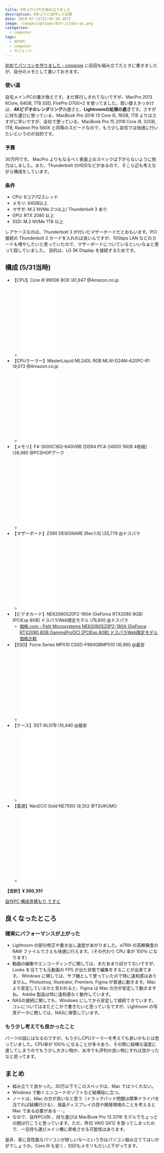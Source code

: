 ```yaml
---
title: 6年ぶりにPCを組み立てました
description: 6年ぶりに自作した記録
date: 2019-07-11T13:05:50.287Z
image: /images/uploads/6th-jisaku-pc.png
categories:
  - computer
tags:
  - 自作PC
  - computer
  - ガジェット
---
```

[初めてパソコンを作りました \- colopixie](https://colopixie.com/computer/%e5%88%9d%e3%82%81%e3%81%a6%e3%83%91%e3%82%bd%e3%82%b3%e3%83%b3%e3%82%92%e4%bd%9c%e3%82%8a%e3%81%be%e3%81%97%e3%81%9f/) に前回も組み立てたときに書きましたが、自分のメモとして書いておきます。

### 使い道
自宅メインPCの置き換えです。まだ移行しきれてないですが、MacPro 2013 6Core, 64GB, 1TB SSD, FirePro D700*2 を使ってました。買い替えきっかけは、**4Kビデオのレンダリング**の遅さと、**Lightroomの処理の遅さ**です。さすがに持ち運びに使っている、MacBook Pro 2018 13 Core i5, 16GB, 1TB よりはさすがに早いですが、会社で使っている、MacBook Pro 15 2018 Core i9, 32GB, 1TB, Radeon Pro 560X と同等のスピードなので、もう少し自宅では快適に行いたいというのが目的です。

### 予算
30万円です。
MacPro よりもなるべく表面上のスペックは下がらないように努力はしました。また、Thunderbolt のHDDなどがあるので、そこら辺も考えながら構成をしています。

### 条件
- CPU: 6コア/12スレッド
- メモリ: 64GB以上
- マザボ: M.2 NVMe 2つ以上/ Thunderbolt 3 あり
- GPU: RTX 2080 以上
- SSD: M.2 NVMe 1TB 以上

レアケースなのは、Thunderbolt 3 が付いたマザーボードだとおもいます。PCI 接続の Thunderbolt 3 カードを入れれば良いんですが、10Gbps LAN などのカードも増やしたいと思っていたので、マザーボードについているといいなぁと思って探していました。
目的は、LG 5K Display を接続するためです。

## 構成 (5/31当時)
- 【CPU】Core i9 9900K BOX \61,947 @Amazon.co.jp
  - <iframe style="width:120px;height:240px;" marginwidth="0" marginheight="0" scrolling="no" frameborder="0" src="//rcm-fe.amazon-adsystem.com/e/cm?lt1=_blank&bc1=000000&IS2=1&bg1=FFFFFF&fc1=000000&lc1=0000FF&t=maybexxx-22&language=ja_JP&o=9&p=8&l=as4&m=amazon&f=ifr&ref=as_ss_li_til&asins=B005404P9I&linkId=5e8c16ecf7ffe53ef4fccc990c1ef371"></iframe>
- 【CPUクーラー】MasterLiquid ML240L RGB MLW-D24M-A20PC-R1 \9,073 @Amazon.co.jp
  - <iframe style="width:120px;height:240px;" marginwidth="0" marginheight="0" scrolling="no" frameborder="0" src="//rcm-fe.amazon-adsystem.com/e/cm?lt1=_blank&bc1=000000&IS2=1&bg1=FFFFFF&fc1=000000&lc1=0000FF&t=maybexxx-22&language=ja_JP&o=9&p=8&l=as4&m=amazon&f=ifr&ref=as_ss_li_til&asins=B075YPG52N&linkId=17756ba0b43bef5e6d0d85b13fb0a38c"></iframe>
- 【メモリ】F4-3000C16Q-64GVRB [DDR4 PC4-24000 16GB 4枚組] \38,980 @PCSHOPアーク
  - <iframe style="width:120px;height:240px;" marginwidth="0" marginheight="0" scrolling="no" frameborder="0" src="//rcm-fe.amazon-adsystem.com/e/cm?lt1=_blank&bc1=000000&IS2=1&bg1=FFFFFF&fc1=000000&lc1=0000FF&t=maybexxx-22&language=ja_JP&o=9&p=8&l=as4&m=amazon&f=ifr&ref=as_ss_li_til&asins=B07791TXY6&linkId=4d9c02151b4178d6df3904c679f19cb0"></iframe>
- 【マザーボード】Z390 DESIGNARE [Rev.1.0] \33,779 @ドスパラ
  - <iframe style="width:120px;height:240px;" marginwidth="0" marginheight="0" scrolling="no" frameborder="0" src="//rcm-fe.amazon-adsystem.com/e/cm?lt1=_blank&bc1=000000&IS2=1&bg1=FFFFFF&fc1=000000&lc1=0000FF&t=maybexxx-22&language=ja_JP&o=9&p=8&l=as4&m=amazon&f=ifr&ref=as_ss_li_til&asins=B07K8RJZRG&linkId=c3a3f341ad15aeee7f8be1a1c81c5443"></iframe>
- 【ビデオカード】NE62080S20P2-180A (GeForce RTX2080 8GB) [PCIExp 8GB] ドスパラWeb限定モデル \79,800 @ドスパラ
  - [価格\.com \- Palit Microsystems NE62080S20P2\-180A \(GeForce RTX2080 8GB GamingProOC\) \[PCIExp 8GB\] ドスパラWeb限定モデル 価格比較](https://kakaku.com/item/K0001088741/)
- 【SSD】Force Series MP510 CSSD-F960GBMP510 \16,980 @最安
  - <iframe style="width:120px;height:240px;" marginwidth="0" marginheight="0" scrolling="no" frameborder="0" src="//rcm-fe.amazon-adsystem.com/e/cm?lt1=_blank&bc1=000000&IS2=1&bg1=FFFFFF&fc1=000000&lc1=0000FF&t=maybexxx-22&language=ja_JP&o=9&p=8&l=as4&m=amazon&f=ifr&ref=as_ss_li_til&asins=B07HR78FQ5&linkId=c68423fe3e98e42248cc8cc4f7634bf8"></iframe>
- 【ケース】SST-KL07B \10,440 @最安
  - <iframe style="width:120px;height:240px;" marginwidth="0" marginheight="0" scrolling="no" frameborder="0" src="//rcm-fe.amazon-adsystem.com/e/cm?lt1=_blank&bc1=000000&IS2=1&bg1=FFFFFF&fc1=000000&lc1=0000FF&t=maybexxx-22&language=ja_JP&o=9&p=8&l=as4&m=amazon&f=ifr&ref=as_ss_li_til&asins=B01LY422W8&linkId=80b0d821332a4e10ad92fcaf269abe32"></iframe>
- 【電源】NeoECO Gold NE750G \9,352 @TSUKUMO
  - <iframe style="width:120px;height:240px;" marginwidth="0" marginheight="0" scrolling="no" frameborder="0" src="//rcm-fe.amazon-adsystem.com/e/cm?lt1=_blank&bc1=000000&IS2=1&bg1=FFFFFF&fc1=000000&lc1=0000FF&t=maybexxx-22&language=ja_JP&o=9&p=8&l=as4&m=amazon&f=ifr&ref=as_ss_li_til&asins=B078JBVTBV&linkId=c7c53b7246254c323ba371f2e7523824"></iframe>

**【合計】¥ 260,351**

[自作PC 構成見積もり てすと](http://niku.webcrow.jp/?M3EyztExSY8o1TFxyTHXMfFKidAxqUrN0dExcQpM1NHRMQ40cdQxycjI1tEz1IFBEAIz9PQMzZIt9PTKjAA=)

## 良くなったところ
### 確実にパフォーマンスが上がった
- Lightroom の部分修正や書き出し速度があがりました。α7RⅢ の高解像度の RAW ファイルでさえも快適に行えます。（その代わり CPU 率が 100％ になります）
- 動画の編集やエンコーディングに関しては、まだあまり試せてないですが、Looks を当てても元動画の FPS が出た状態で編集をすることが出来てます。
Windows に関しては、サブ機として使っていたので特に違和感はありません。Photoshop, Illustrator, Premiere, Figma が普通に動きます。Mac より安定しているかと言われると、Figma は Mac の方が安定して動きますね。
Adobe 製品は特に違和感なく動作しています。
- NASの接続に関しても、Windows にしてから安定して接続できています。コレについてはまたどこかで書きたいと思っているですが、Lightroom の写真データに関しては、NASに保管しています。

### もう少し考えても良かったこと
パーツの話にはなるのですが、もう少しCPUクーラーを考えても良いかもとは思っていました。CPU率が 100％ になることが多々あり、その際に結構な温度に達してしまうのでもう少し大きい物か、水冷でも評判の良い物にすれば良かったなと思ってます。

## まとめ
- 組み立てて良かった。30万以下でこのスペックは、Mac ではつくれない。
- Windows で動くエンコードのソフトなど結構役に立つ。
- ノートは、Mac の方が良いなと思う（トラックパッド問題は標準ドライバを当てれば結構行ける）、液晶ディスプレイの質や開発環境のことを考えると Mac である必要がある･･･。
- なので、自作PC(i9) 、持ち運びは MacBook Pro 13 2018 モデルでちょっとの間は行こうと思っています。ただ、昨日 VAIO SX12 を買ってしまったので、一旦持ち運びメイン機に昇格させる可能性はあります。

是非、家に高性能なパソコンが欲しいな〜という方はパソコン組み立ててはいかがでしょうか。Core i9 も安く、SSDもメモリもだいぶ下がってます。

